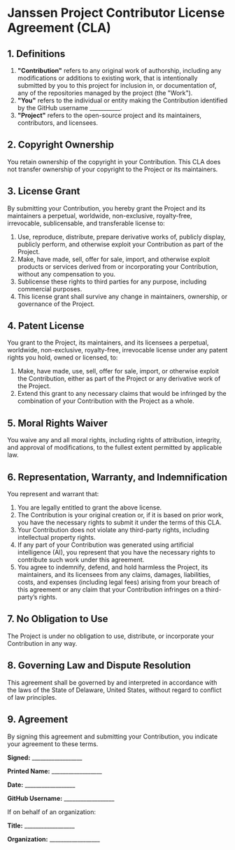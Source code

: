 # Janssen Project Contributor License Agreement (CLA)

## 1. Definitions

1. **"Contribution"** refers to any original work of authorship, including any modifications or
   additions to existing work, that is intentionally submitted by you to this project for
   inclusion in, or documentation of, any of the repositories managed by the project (the
   "Work").
2. **"You"** refers to the individual or entity making the Contribution identified by the GitHub
   username ___________.
3. **"Project"** refers to the open-source project and its maintainers, contributors, and
   licensees.

## 2. Copyright Ownership

You retain ownership of the copyright in your Contribution. This CLA does not transfer
ownership of your copyright to the Project or its maintainers.

## 3. License Grant

By submitting your Contribution, you hereby grant the Project and its maintainers a perpetual,
worldwide, non-exclusive, royalty-free, irrevocable, sublicensable, and transferable license to:

1. Use, reproduce, distribute, prepare derivative works of, publicly display, publicly perform,
   and otherwise exploit your Contribution as part of the Project.
2. Make, have made, sell, offer for sale, import, and otherwise exploit products or services
   derived from or incorporating your Contribution, without any compensation to you.
3. Sublicense these rights to third parties for any purpose, including commercial purposes.
4. This license grant shall survive any change in maintainers, ownership, or governance of the Project.

## 4. Patent License

You grant to the Project, its maintainers, and its licensees a perpetual, worldwide,
non-exclusive, royalty-free, irrevocable license under any patent rights you hold, owned or
licensed, to:

1. Make, have made, use, sell, offer for sale, import, or otherwise exploit the Contribution,
   either as part of the Project or any derivative work of the Project.
2. Extend this grant to any necessary claims that would be infringed by the combination of your
   Contribution with the Project as a whole.

## 5. Moral Rights Waiver

You waive any and all moral rights, including rights of attribution, integrity, and approval of
modifications, to the fullest extent permitted by applicable law.

## 6. Representation, Warranty, and Indemnification

You represent and warrant that:

1. You are legally entitled to grant the above license.
2. The Contribution is your original creation or, if it is based on prior work, you have the
   necessary rights to submit it under the terms of this CLA.
3. Your Contribution does not violate any third-party rights, including intellectual property
   rights.
4. If any part of your Contribution was generated using artificial intelligence (AI), you
   represent that you have the necessary rights to contribute such work under this agreement.
5. You agree to indemnify, defend, and hold harmless the Project, its maintainers, and its
   licensees from any claims, damages, liabilities, costs, and expenses (including legal fees)
   arising from your breach of this agreement or any claim that your Contribution infringes on
   a third-party’s rights.

## 7. No Obligation to Use

The Project is under no obligation to use, distribute, or incorporate your Contribution in any way.

## 8. Governing Law and Dispute Resolution

This agreement shall be governed by and interpreted in accordance with the laws of the State of
Delaware, United States, without regard to conflict of law principles.

## 9. Agreement

By signing this agreement and submitting your Contribution, you indicate your agreement to
these terms.

**Signed:** __________________

**Printed Name:** __________________

**Date:** __________________

**GitHub Username:** __________________

If on behalf of an organization:

**Title:** __________________

**Organization:** __________________
